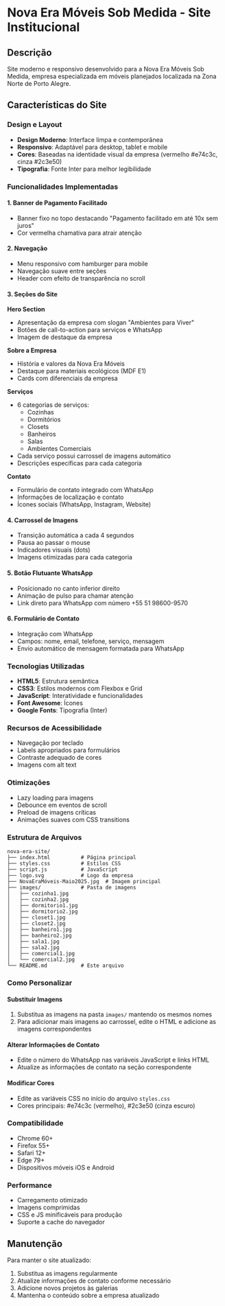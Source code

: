 # Nova Era Móveis Sob Medida - Site Institucional

## Descrição
Site moderno e responsivo desenvolvido para a Nova Era Móveis Sob Medida, empresa especializada em móveis planejados localizada na Zona Norte de Porto Alegre.

## Características do Site

### Design e Layout
- **Design Moderno**: Interface limpa e contemporânea
- **Responsivo**: Adaptável para desktop, tablet e mobile
- **Cores**: Baseadas na identidade visual da empresa (vermelho #e74c3c, cinza #2c3e50)
- **Tipografia**: Fonte Inter para melhor legibilidade

### Funcionalidades Implementadas

#### 1. Banner de Pagamento Facilitado
- Banner fixo no topo destacando "Pagamento facilitado em até 10x sem juros"
- Cor vermelha chamativa para atrair atenção

#### 2. Navegação
- Menu responsivo com hamburger para mobile
- Navegação suave entre seções
- Header com efeito de transparência no scroll

#### 3. Seções do Site

**Hero Section**
- Apresentação da empresa com slogan "Ambientes para Viver"
- Botões de call-to-action para serviços e WhatsApp
- Imagem de destaque da empresa

**Sobre a Empresa**
- História e valores da Nova Era Móveis
- Destaque para materiais ecológicos (MDF E1)
- Cards com diferenciais da empresa

**Serviços**
- 6 categorias de serviços:
  - Cozinhas
  - Dormitórios
  - Closets
  - Banheiros
  - Salas
  - Ambientes Comerciais
- Cada serviço possui carrossel de imagens automático
- Descrições específicas para cada categoria

**Contato**
- Formulário de contato integrado com WhatsApp
- Informações de localização e contato
- Ícones sociais (WhatsApp, Instagram, Website)

#### 4. Carrossel de Imagens
- Transição automática a cada 4 segundos
- Pausa ao passar o mouse
- Indicadores visuais (dots)
- Imagens otimizadas para cada categoria

#### 5. Botão Flutuante WhatsApp
- Posicionado no canto inferior direito
- Animação de pulso para chamar atenção
- Link direto para WhatsApp com número +55 51 98600-9570

#### 6. Formulário de Contato
- Integração com WhatsApp
- Campos: nome, email, telefone, serviço, mensagem
- Envio automático de mensagem formatada para WhatsApp

### Tecnologias Utilizadas
- **HTML5**: Estrutura semântica
- **CSS3**: Estilos modernos com Flexbox e Grid
- **JavaScript**: Interatividade e funcionalidades
- **Font Awesome**: Ícones
- **Google Fonts**: Tipografia (Inter)

### Recursos de Acessibilidade
- Navegação por teclado
- Labels apropriados para formulários
- Contraste adequado de cores
- Imagens com alt text

### Otimizações
- Lazy loading para imagens
- Debounce em eventos de scroll
- Preload de imagens críticas
- Animações suaves com CSS transitions

### Estrutura de Arquivos
```
nova-era-site/
├── index.html          # Página principal
├── styles.css          # Estilos CSS
├── script.js           # JavaScript
├── logo.svg            # Logo da empresa
├── NovaEraMóveis-Maio2025.jpg  # Imagem principal
├── images/             # Pasta de imagens
│   ├── cozinha1.jpg
│   ├── cozinha2.jpg
│   ├── dormitorio1.jpg
│   ├── dormitorio2.jpg
│   ├── closet1.jpg
│   ├── closet2.jpg
│   ├── banheiro1.jpg
│   ├── banheiro2.jpg
│   ├── sala1.jpg
│   ├── sala2.jpg
│   ├── comercial1.jpg
│   └── comercial2.jpg
└── README.md           # Este arquivo
```

### Como Personalizar

#### Substituir Imagens
1. Substitua as imagens na pasta `images/` mantendo os mesmos nomes
2. Para adicionar mais imagens ao carrossel, edite o HTML e adicione as imagens correspondentes

#### Alterar Informações de Contato
- Edite o número do WhatsApp nas variáveis JavaScript e links HTML
- Atualize as informações de contato na seção correspondente

#### Modificar Cores
- Edite as variáveis CSS no início do arquivo `styles.css`
- Cores principais: #e74c3c (vermelho), #2c3e50 (cinza escuro)

### Compatibilidade
- Chrome 60+
- Firefox 55+
- Safari 12+
- Edge 79+
- Dispositivos móveis iOS e Android

### Performance
- Carregamento otimizado
- Imagens comprimidas
- CSS e JS minificáveis para produção
- Suporte a cache do navegador

## Manutenção
Para manter o site atualizado:
1. Substitua as imagens regularmente
2. Atualize informações de contato conforme necessário
3. Adicione novos projetos às galerias
4. Mantenha o conteúdo sobre a empresa atualizado

